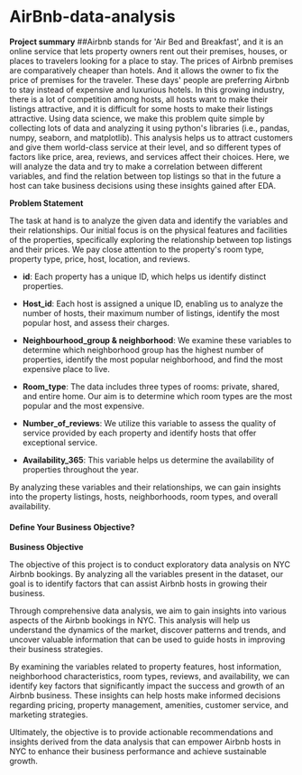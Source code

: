 # AirBnb-data-analysis
**Project summary**
##Airbnb stands for 'Air Bed and Breakfast', and it is an online service that lets property owners rent out their premises, houses, or places to travelers looking for a place to stay. The prices of Airbnb premises are comparatively cheaper than hotels. And it allows the owner to fix the price of premises for the traveler. These days' people are preferring Airbnb to stay instead of expensive and luxurious hotels. In this growing industry, there is a lot of competition among hosts, all hosts want to make their listings attractive, and it is difficult for some hosts to make their listings attractive. Using data science, we make this problem quite simple by collecting lots of data and analyzing it using python's libraries (i.e., pandas, numpy, seaborn, and matplotlib). This analysis helps us to attract customers and give them world-class service at their level, and so different types of factors like price, area, reviews, and services affect their choices. Here, we will analyze the data and try to make a correlation between different variables, and find the relation between top listings so that in the future a host can take business decisions using these insights gained after EDA.

**Problem Statement**

The task at hand is to analyze the given data and identify the variables and their relationships. Our initial focus is on the physical features and facilities of the properties, specifically exploring the relationship between top listings and their prices. We pay close attention to the property's room type, property type, price, host, location, and reviews.

- **id**: Each property has a unique ID, which helps us identify distinct properties.

- **Host_id**: Each host is assigned a unique ID, enabling us to analyze the number of hosts, their maximum number of listings, identify the most popular host, and assess their charges.

- **Neighbourhood_group & neighborhood**: We examine these variables to determine which neighborhood group has the highest number of properties, identify the most popular neighborhood, and find the most expensive place to live.

- **Room_type**: The data includes three types of rooms: private, shared, and entire home. Our aim is to determine which room types are the most popular and the most expensive.

- **Number_of_reviews**: We utilize this variable to assess the quality of service provided by each property and identify hosts that offer exceptional service.

- **Availability_365**: This variable helps us determine the availability of properties throughout the year.

By analyzing these variables and their relationships, we can gain insights into the property listings, hosts, neighborhoods, room types, and overall availability.


#### **Define Your Business Objective?**
**Business Objective**

The objective of this project is to conduct exploratory data analysis on NYC Airbnb bookings. By analyzing all the variables present in the dataset, our goal is to identify factors that can assist Airbnb hosts in growing their business.

Through comprehensive data analysis, we aim to gain insights into various aspects of the Airbnb bookings in NYC. This analysis will help us understand the dynamics of the market, discover patterns and trends, and uncover valuable information that can be used to guide hosts in improving their business strategies.

By examining the variables related to property features, host information, neighborhood characteristics, room types, reviews, and availability, we can identify key factors that significantly impact the success and growth of an Airbnb business. These insights can help hosts make informed decisions regarding pricing, property management, amenities, customer service, and marketing strategies.

Ultimately, the objective is to provide actionable recommendations and insights derived from the data analysis that can empower Airbnb hosts in NYC to enhance their business performance and achieve sustainable growth.
